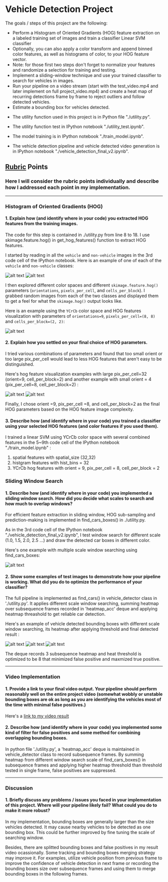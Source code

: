 # **Vehicle Detection Project**

The goals / steps of this project are the following:

* Perform a Histogram of Oriented Gradients (HOG) feature extraction on a labeled training set of images and train a classifier Linear SVM classifier
* Optionally, you can also apply a color transform and append binned color features, as well as histograms of color, to your HOG feature vector. 
* Note: for those first two steps don't forget to normalize your features and randomize a selection for training and testing.
* Implement a sliding-window technique and use your trained classifier to search for vehicles in images.
* Run your pipeline on a video stream (start with the test_video.mp4 and later implement on full project_video.mp4) and create a heat map of recurring detections frame by frame to reject outliers and follow detected vehicles.
* Estimate a bounding box for vehicles detected.

[//]: # (Image References)
[image1]: ./output_images/car_not_car1.png
[image2]: ./output_images/car_not_car2.png
[image3]: ./output_images/HOG1.png
[image4]: ./output_images/HOG_orient4.png
[image5]: ./output_images/HOG_pix_per_cell32.png
[image6]: ./output_images/find_cars_boxes.png
[image7]: ./output_images/vehicle_detect_multi.png
[image8]: ./output_images/vehicle_detect_heat.png
[image9]: ./output_images/vehicle_detect_result.png


* The utility function used in this project is in Python file "./utility.py".

* The utility function test in IPython notebook "./utility_test.ipynb".

* The model training is in IPython notebook "./train_model.ipynb".

* The vehicle detection pipeline and vehicle detected video generation is in IPython notebook "./vehicle_detection_final_v2.ipynb".

## [Rubric](https://review.udacity.com/#!/rubrics/513/view) Points
### Here I will consider the rubric points individually and describe how I addressed each point in my implementation.  

---

### Histogram of Oriented Gradients (HOG)

#### 1. Explain how (and identify where in your code) you extracted HOG features from the training images.

The code for this step is contained in ./utility.py from line 8 to 18. I use skimage.feature.hog() in get_hog_features() function to extract HOG features. 

I started by reading in all the `vehicle` and `non-vehicle` images in the 3rd code cell of the IPython notebook.  Here is an example of one of each of the `vehicle` and `non-vehicle` classes:

![alt text][image1]
![alt text][image2]

I then explored different color spaces and different `skimage.feature.hog()` parameters (`orientations`, `pixels_per_cell`, and `cells_per_block`).  I grabbed random images from each of the two classes and displayed them to get a feel for what the `skimage.hog()` output looks like.

Here is an example using the `YCrCb` color space and HOG features visualization with parameters of `orientations=9`, `pixels_per_cell=(8, 8)` and `cells_per_block=(2, 2)`:

![alt text][image3]

#### 2. Explain how you settled on your final choice of HOG parameters.

I tried various combinations of parameters and found that too small orient or too large pix_per_cell would lead to less HOG features that aren't easy to be distinguished. 

Here's hog feature visualization examples with large pix_per_cell=32 (orient=9, cell_per_block=2) and another example with small orient = 4 (pix_per_cell=8, cell_per_block=2) :

![alt text][image4]
![alt text][image5]

Finally, I chose orient =9, pix_per_cell =8, and cell_per_block=2 as the final HOG parameters based on the HOG feature image complexity.

#### 3. Describe how (and identify where in your code) you trained a classifier using your selected HOG features (and color features if you used them).

I trained a linear SVM using YCrCb color space with several combined features in the 5~9th code cell of the IPython notebook "./train_model.ipynb" :

1. spatial features with spatial_size (32,32)
2. histgram features with hist_bins = 32
3. YCrCb hog features with orient = 9, pix_per_cell = 8, cell_per_block = 2


### Sliding Window Search

#### 1. Describe how (and identify where in your code) you implemented a sliding window search.  How did you decide what scales to search and how much to overlap windows?

For efficient feature extraction in sliding window, HOG sub-sampling and prediction-making is implemented in find_cars_boxes() in ./utility.py. 

As in the 3rd code cell of the IPython notebook "./vehicle_detection_final_v2.ipynb", I test window search for different scale (1.0, 1.5, 2.0, 2.5 ...) and draw the detected car boxes in different color. 

Here's one example with multiple scale window searching using find_cars_boxes:

![alt text][image6]


#### 2. Show some examples of test images to demonstrate how your pipeline is working.  What did you do to optimize the performance of your classifier?

The full pipeline is implemented as find_cars() in vehicle_detector class in './utility.py'. It applies different scale window searching, summing heatmap over subsequence frames recorded in 'heatmap_acc' deque and applying heatmap threashold to get reliable car detection. 

Here's an example of vehicle detected bounding boxes with different scale window searching, its heatmap after applying threshold and final detected result :

![alt text][image7]
![alt text][image8]
![alt text][image9]

The deque records 3 subsequence heatmap and heat threshold is optimized to be 8 that minimized false positive and maxmized true positive.

---

### Video Implementation

#### 1. Provide a link to your final video output.  Your pipeline should perform reasonably well on the entire project video (somewhat wobbly or unstable bounding boxes are ok as long as you are identifying the vehicles most of the time with minimal false positives.)
Here's a [link to my video result](./project_video_v2_out.mp4)


#### 2. Describe how (and identify where in your code) you implemented some kind of filter for false positives and some method for combining overlapping bounding boxes.

In python file './utility.py', a 'heatmap_acc' deque is maintained in vehicle_detector class to record subsequence frames. By summing heatmap from different window search scale of find_cars_boxes() in subsequence frames and applying higher heatmap threshold than threshold tested in single frame, false positives are suppressed.


---

### Discussion

#### 1. Briefly discuss any problems / issues you faced in your implementation of this project.  Where will your pipeline likely fail?  What could you do to make it more robust?

In my implementation, bounding boxes are generally larger than the size vehicles detected. It may cause nearby vehicles to be detected as one bounding box. This could be further improved by fine tuning the scale of searching window.

Besides, there are splitted bounding boxes and false positives in my result video ocassionally. Some tracking and bounding boxes merging strategy may improve it. For examples, utilize vehicle position from previous frame to improve the confidence of vehicle detection in next frame or recording the bounding boxes size over subsequence frames and using them to merge bounding boxes in the following frames.

